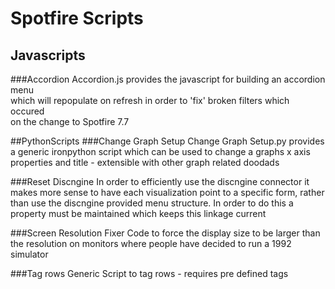 # Spotfire Scripts
## Javascripts
###Accordion
Accordion.js provides the javascript for building an accordion menu <br>
which will repopulate on refresh in order to 'fix' broken filters which occured<br>
on the change to Spotfire 7.7

##PythonScripts
###Change Graph Setup
Change Graph Setup.py provides a generic ironpython script which can be used to
change a graphs x axis properties and title - extensible with other graph related doodads

###Reset Discngine
In order to efficiently use the discngine connector it makes more sense to have each visualization
point to a specific form, rather than use the discngine provided menu structure. In order to do this 
a property must be maintained which keeps this linkage current

###Screen Resolution Fixer
Code to force the display size to be larger than the resolution on monitors where people have decided to run
a 1992 simulator

###Tag rows
Generic Script to tag rows - requires pre defined tags



